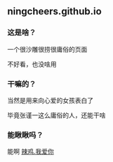 ## ningcheers.github.io

### 这是啥？

一个很沙雕很捞很庸俗的页面

不好看，也没啥用


### 干嘛的？

当然是用来向心爱的女孩表白了

毕竟张谨一这么庸俗的人，还能干啥

### 能瞅瞅吗？

能啊
[辣鸡.我爱你](http://辣鸡.我爱你)

